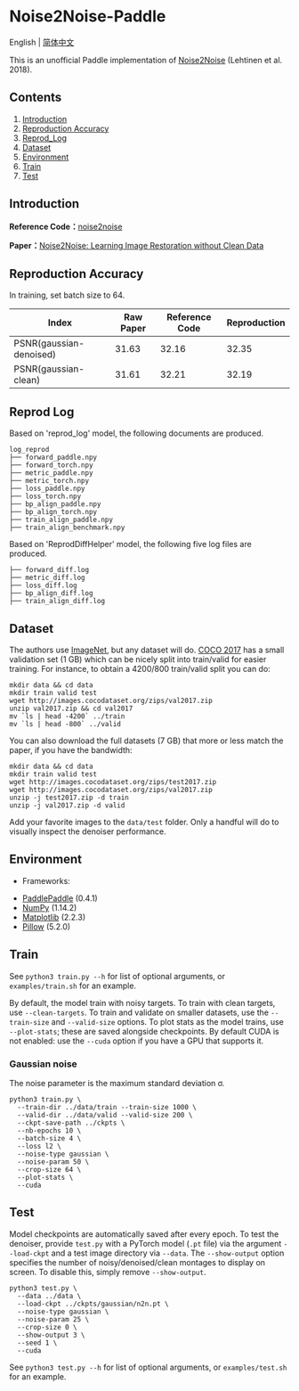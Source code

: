 # Noise2Noise-Paddle

English | [简体中文](./README_cn.md)

This is an unofficial Paddle implementation of [Noise2Noise](https://arxiv.org/abs/1803.04189) (Lehtinen et al. 2018).

## Contents
1. [Introduction](#introduction)
2. [Reproduction Accuracy](#reproduction-accuracy)
3. [Reprod_Log](#reprod-log)
4. [Dataset](#dataset)
5. [Environment](#environment)
6. [Train](#train)
7. [Test](#test)

## Introduction

**Reference Code：**[noise2noise](https://github.com/joeylitalien/noise2noise-pytorch)

**Paper：**[Noise2Noise: Learning Image Restoration without Clean Data](https://arxiv.org/abs/1803.04189)


## Reproduction Accuracy
In training, set batch size to 64.

| Index | Raw Paper| Reference Code | Reproduction |
| --- | --- | --- | --- |
| PSNR(gaussian-denoised) | 31.63 | 32.16 | 32.35 |
| PSNR(gaussian-clean) | 31.61 | 32.21 | 32.19 |

## Reprod Log
Based on 'reprod_log' model, the following documents are produced.
```
log_reprod
├── forward_paddle.npy
├── forward_torch.npy
├── metric_paddle.npy
├── metric_torch.npy
├── loss_paddle.npy
├── loss_torch.npy
├── bp_align_paddle.npy
├── bp_align_torch.npy
├── train_align_paddle.npy
├── train_align_benchmark.npy
```

Based on 'ReprodDiffHelper' model, the following five log files are produced.

```
├── forward_diff.log
├── metric_diff.log
├── loss_diff.log
├── bp_align_diff.log
├── train_align_diff.log
```

## Dataset
The authors use [ImageNet](http://image-net.org/download), but any dataset will do. [COCO 2017](http://cocodataset.org/#download) has a small validation set (1 GB) which can be nicely split into train/valid for easier training. For instance, to obtain a 4200/800 train/valid split you can do:
```
mkdir data && cd data
mkdir train valid test
wget http://images.cocodataset.org/zips/val2017.zip
unzip val2017.zip && cd val2017
mv `ls | head -4200` ../train
mv `ls | head -800` ../valid
```

You can also download the full datasets (7 GB) that more or less match the paper, if you have the bandwidth:

```
mkdir data && cd data
mkdir train valid test
wget http://images.cocodataset.org/zips/test2017.zip
wget http://images.cocodataset.org/zips/val2017.zip
unzip -j test2017.zip -d train
unzip -j val2017.zip -d valid
```

Add your favorite images to the `data/test` folder. Only a handful will do to visually inspect the denoiser performance.


## Environment
- Frameworks: 
* [PaddlePaddle](https://paddlepaddle.org.cn/) (0.4.1)
* [NumPy](http://www.numpy.org/) (1.14.2)
* [Matplotlib](https://matplotlib.org/) (2.2.3)
* [Pillow](https://pillow.readthedocs.io/en/latest/index.html) (5.2.0)


## Train

See `python3 train.py --h` for list of optional arguments, or `examples/train.sh` for an example.

By default, the model train with noisy targets. To train with clean targets, use `--clean-targets`. To train and validate on smaller datasets, use the `--train-size` and `--valid-size` options. To plot stats as the model trains, use `--plot-stats`; these are saved alongside checkpoints. By default CUDA is not enabled: use the `--cuda` option if you have a GPU that supports it.

### Gaussian noise
The noise parameter is the maximum standard deviation σ.
```
python3 train.py \
  --train-dir ../data/train --train-size 1000 \
  --valid-dir ../data/valid --valid-size 200 \
  --ckpt-save-path ../ckpts \
  --nb-epochs 10 \
  --batch-size 4 \
  --loss l2 \
  --noise-type gaussian \
  --noise-param 50 \
  --crop-size 64 \
  --plot-stats \
  --cuda
```

## Test
Model checkpoints are automatically saved after every epoch. To test the denoiser, provide `test.py` with a PyTorch model (`.pt` file) via the argument `--load-ckpt` and a test image directory via `--data`. The `--show-output` option specifies the number of noisy/denoised/clean montages to display on screen. To disable this, simply remove `--show-output`.

```
python3 test.py \
  --data ../data \
  --load-ckpt ../ckpts/gaussian/n2n.pt \
  --noise-type gaussian \
  --noise-param 25 \
  --crop-size 0 \
  --show-output 3 \
  --seed 1 \
  --cuda
```

See `python3 test.py --h` for list of optional arguments, or `examples/test.sh` for an example.

